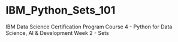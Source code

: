 # IBM_Python_Sets_101
IBM Data Science Certification Program Course 4 - Python for Data Science, AI &amp; Development Week 2 - Sets

